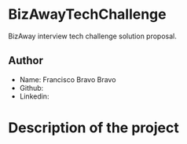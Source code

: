 # BizAwayTechChallenge

BizAway interview tech challenge solution proposal.

## Author

- Name: Francisco Bravo Bravo
- Github:
- Linkedin:

# Description of the project

